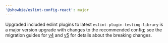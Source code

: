 ```yaml
---
'@showbie/eslint-config-react': major
---
```


Upgraded included eslint plugins to latest
`eslint-plugin-testing-library` is a major version upgrade with changes to the
recommended config; see the migration guides for [v4] and [v5] for details about
the breaking changes.

[v4]: https://github.com/testing-library/eslint-plugin-testing-library/blob/b510bd49aec17e58712edd46f889772eb3c35bc0/docs/migration-guides/v4.md
[v5]: https://github.com/testing-library/eslint-plugin-testing-library/blob/b510bd49aec17e58712edd46f889772eb3c35bc0/docs/migration-guides/v5.md
